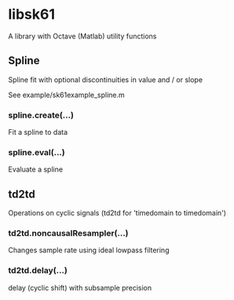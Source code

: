 # libsk61

A library with Octave (Matlab) utility functions

## Spline

Spline fit with optional discontinuities in value and / or slope

See example/sk61example_spline.m

### spline.create(...)

Fit a spline to data

### spline.eval(...)

Evaluate a spline

## td2td

Operations on cyclic signals (td2td for 'timedomain to timedomain')

### td2td.noncausalResampler(...)

Changes sample rate using ideal lowpass filtering

### td2td.delay(...)

delay (cyclic shift) with subsample precision
